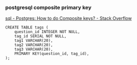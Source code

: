 ###  postgresql composite primary key


[sql - Postgres: How to do Composite keys? - Stack Overflow](https://stackoverflow.com/questions/1285967/postgres-how-to-do-composite-keys "sql - Postgres: How to do Composite keys? - Stack Overflow")


 

```
CREATE TABLE tags (
    question_id INTEGER NOT NULL,
    tag_id SERIAL NOT NULL,
    tag1 VARCHAR(20),
    tag2 VARCHAR(20),
    tag3 VARCHAR(20),
    PRIMARY KEY(question_id, tag_id),
);
```
